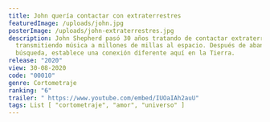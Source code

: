 ```yaml
---
title: John quería contactar con extraterrestres
featuredImage: /uploads/john.jpg
posterImage: /uploads/john-extraterrestres.jpg
description: John Shepherd pasó 30 años tratando de contactar extraterrestres
  transmitiendo música a millones de millas al espacio. Después de abandonar la
  búsqueda, establece una conexión diferente aquí en la Tierra.
release: "2020"
view: 30-08-2020
code: "00010"
genre: Cortometraje
ranking: "6"
trailer: " https://www.youtube.com/embed/IUOaIAh2auU"
tags: List [ "cortometraje", "amor", "universo" ]
---
```

